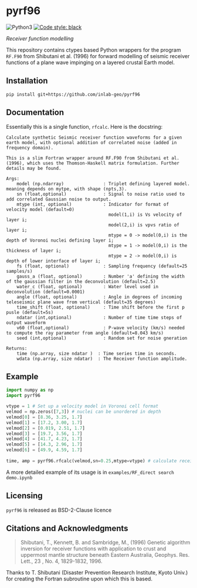 # pyrf96

![Python3](https://img.shields.io/badge/python-3.x-brightgreen.svg)
<a href="https://github.com/psf/black"><img alt="Code style: black" src="https://img.shields.io/badge/code%20style-black-000000.svg"></a>

_Receiver function modelling_


This repository contains ctypes based Python wrappers for the program `RF.F90` from Shibutani et al. (1996) for forward modelling of seismic receiver functions of a plane wave impinging on a layered crustal Earth model.


## Installation
```
pip install git+https://github.com/inlab-geo/pyrf96
```

## Documentation

Essentially this is a single function, `rfcalc`. Here is the docstring:

```
Calculate synthetic Seismic receiver function waveforms for a given earth model, with optional addition of correlated noise (added in frequency domain). 

This is a slim Fortran wrapper around RF.F90 from Shibutani et al. (1996), which uses the Thomson-Haskell matrix formulation. Further details may be found.

Args:
    model (np.ndarray)               : Triplet defining layered model. meaning depends on mytpe, with shape (npts,3).
    sn (float,optional)              : Signal to noise ratio used to add correlated Gaussian noise to output.
    mtype (int, optional)            : Indicator for format of velocity model (default=0)
                                       model(1,i) is Vs velocity of layer i; 
                                       model(2,i) is vpvs ratio of layer i;
                                       mtype = 0 -> model(0,i) is the depth of Voronoi nuclei defining layer i;
                                       mtype = 1 -> model(0,i) is the thickness of layer i;
                                       mtype = 2 -> model(0,i) is depth of lower interface of layer i;
    fs (float, optional)             : Sampling frequency (default=25 samples/s)
    gauss_a (float, optional)        : Number 'a' defining the width of the gaussian filter in the deconvolution (default=2.5)
    water_c (float, optional)        : Water level used in deconvolution (default=0.0001)
    angle (float, optional)          : Angle in degrees of incoming teleseismic plane wave from vertical (default=35 degrees)
    time_shift (float, optional)     : Time shift before the first p pusle (default=5s)
    ndatar (int,optional)            : Number of time time steps of output waveform
    v60 (float,optional)             : P-wave velocity (km/s) needed to compute the ray parameter from angle (default=8.043 km/s)
    seed (int,optional)              : Random set for noise gneration

Returns:
    time (np.array, size ndatar )  : Time series time in seconds.
    wdata (np.array, size ndatar)  : The Receiver function amplitude.
```
## Example

```python
import numpy as np
import pyrf96 

vtype = 1 # Set up a velocity model in Voronoi cell format
velmod = np.zeros([7,3]) # nuclei can be unordered in depth
velmod[0] = [8.36, 3.25, 1.7]
velmod[1] = [17.2, 3.00, 1.7]
velmod[2] = [0.019, 2.51, 1.7]
velmod[3] = [19.7, 3.56, 1.7]
velmod[4] = [41.7, 4.23, 1.7]
velmod[5] = [14.3, 2.96, 1.7]
velmod[6] = [49.9, 4.59, 1.7]
    
time, amp = pyrf96.rfcalc(velmod,sn=0.25,mtype=vtype) # calculate receiver functions with correlated noise
```
A more detailed example of its usage is in `examples/RF_direct search demo.ipynb`

## Licensing
`pyrf96` is released as BSD-2-Clause licence


## Citations and Acknowledgments

> Shibutani, T., Kennett, B. and Sambridge, M.,  (1996) Genetic algorithm inversion for receiver functions with application to crust and uppermost mantle structure beneath Eastern Australia, Geophys. Res. Lett., 23 , No. 4, 1829-1832, 1996. 

Thanks to T. Shibutani (Disaster Prevention Research Institute, Kyoto Univ.) for creating the Fortran subroutine upon which this is based.
